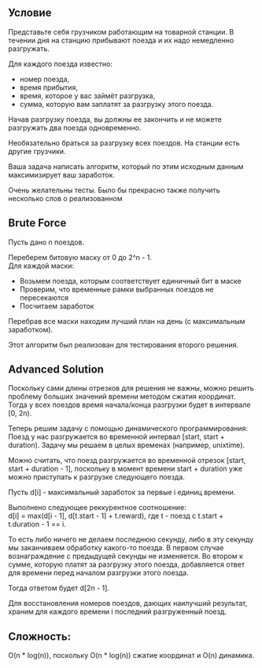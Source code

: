 
## Условие  
  
Представьте себя грузчиком работающим на товарной станции. В течении дня на станцию прибывают поезда и их надо немедленно разгружать.  
  
Для каждого поезда известно:  
  
- номер поезда,  
- время прибытия,  
- время, которое у вас займёт разгрузка,  
- сумма, которую вам заплатят за разгрузку этого поезда.  
  
Начав разгрузку поезда, вы должны ее закончить и не можете разгружать два поезда одновременно.  
  
Необязательно браться за разгрузку всех поездов. На станции есть другие грузчики.  
  
Ваша задача написать алгоритм, который по этим исходным данным максимизирует ваш заработок.  
  
Очень желательны тесты. Было бы прекрасно также получить несколько слов о реализованном  
  
## Brute Force 
Пусть дано n поездов.  
  
Переберем битовую маску от 0 до 2^n - 1.  
Для каждой маски:  
- Возьмем поезда, которым соответствует единичный бит в маске  
- Проверим, что временные рамки выбранных поездов не пересекаются  
- Посчитаем заработок  
  
Перебрав все маски находим лучший план на день (с максимальным заработком).

Этот алгоритм был реализован для тестирования второго решения.
  
## Advanced Solution  
  
Поскольку сами длины отрезков для решения не важны, можно решить проблему больших значений времени методом сжатия координат. Тогда у всех поездов время начала/конца разгрузки будет в интервале [0, 2n).
  
Теперь решим задачу с помощью динамического программирования:  
Поезд у нас разгружается во временной интервал [start, start + duration). 
Задачу мы решаем в целых временах (например, unixtime).
 
Можно считать, что поезд разгружается во временной отрезок [start, start + duration - 1], поскольку в момент времени start + duration уже можно приступать к разгрузке следующего поезда.

Пусть d[i] - максимальный заработок за первые i единиц времени. 
  
Выполнено следующее реккурентное соотношение:  
d[i] = max(d[i - 1], d[t.start - 1] + t.reward), где t - поезд с t.start + t.duration - 1 == i.
  
То есть либо ничего не делаем последнюю секунду, либо в эту секунду мы заканчиваем обработку какого-то поезда. В первом случае вознаграждение с предыдущей секунды не изменяется. Во втором к сумме, которую платят за разгрузку этого поезда, добавляется ответ для времени перед началом разгрузки этого поезда.
  
Тогда ответом будет d[2n - 1].
 
Для восстановления номеров поездов, дающих наилучший результат, храним для каждого времени i последний разгруженный поезд.

## Сложность:

O(n * log(n)), поскольку O(n * log(n)) сжатие координат и O(n) динамика.
